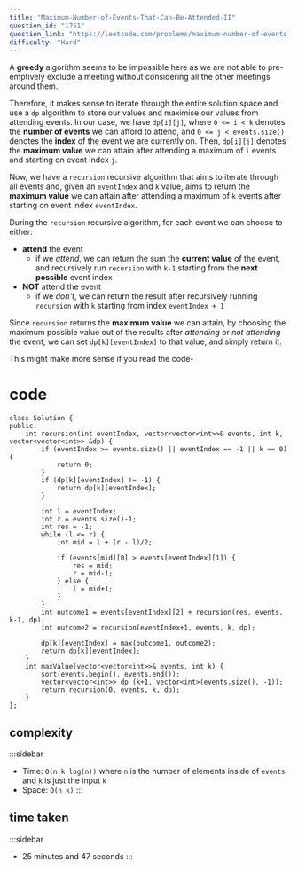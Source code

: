 ```yaml
---
title: "Maximum-Number-of-Events-That-Can-Be-Attended-II"
question_id: "1751"
question_link: "https://leetcode.com/problems/maximum-number-of-events-that-can-be-attended-ii/"
difficulty: "Hard"
---
```


A **greedy** algorithm seems to be impossible here as we are not able to pre-emptively exclude a meeting without considering all the other meetings around them.

Therefore, it makes sense to iterate through the entire solution space and use a `dp` algorithm to store our values and maximise our values from attending events.
In our case, we have `dp[i][j]`, where `0 <= i < k` denotes the **number of events** we can afford to attend,
and `0 <= j < events.size()` denotes the **index** of the event we are currently on.
Then, `dp[i][j]` denotes the **maximum value** we can attain after attending a maximum of `i` events and starting on event index `j`.

Now, we have a `recursion` recursive algorithm that aims to iterate through all events
and, given an `eventIndex` and `k` value, 
aims to return the **maximum value** we can attain after attending a maximum of `k` events after starting on event index `eventIndex`.

During the `recursion` recursive algorithm, for each event we can choose to either:

- **attend** the event
    - if we *attend*, we can return the sum the **current value** of the event, and recursively run `recursion` with `k-1` starting from the **next possible** event index
- **NOT** attend the event
    - if we *don't*, we can return the result after recursively running `recursion` with `k` starting from index `eventIndex + 1`

Since `recursion` returns the **maximum value** we can attain,
by choosing the maximum possible value out of the results after *attending* or *not attending* the event,
we can set `dp[k][eventIndex]` to that value, and simply return it.

This might make more sense if you read the code-

# cod<span>e</span>

```{.cpp}
class Solution {
public:
    int recursion(int eventIndex, vector<vector<int>>& events, int k, vector<vector<int>> &dp) {
        if (eventIndex >= events.size() || eventIndex == -1 || k == 0) {
            return 0;
        }
        if (dp[k][eventIndex] != -1) {
            return dp[k][eventIndex];
        }

        int l = eventIndex;
        int r = events.size()-1;
        int res = -1;
        while (l <= r) {
            int mid = l + (r - l)/2;

            if (events[mid][0] > events[eventIndex][1]) {
                res = mid;
                r = mid-1;
            } else {
                l = mid+1;
            }
        }
        int outcome1 = events[eventIndex][2] + recursion(res, events, k-1, dp);
        int outcome2 = recursion(eventIndex+1, events, k, dp);

        dp[k][eventIndex] = max(outcome1, outcome2);
        return dp[k][eventIndex];
    }
    int maxValue(vector<vector<int>>& events, int k) {
        sort(events.begin(), events.end());
        vector<vector<int>> dp (k+1, vector<int>(events.size(), -1));
        return recursion(0, events, k, dp);
    }
};
```

## complexit<span>y</span>

:::sidebar
- Time: `O(n k log(n))` where `n` is the number of elements inside of `events` and `k` is just the input `k`
- Space: `O(n k)`
:::

## time take<span>n</span>

:::sidebar
- 25 minutes and 47 seconds
:::
